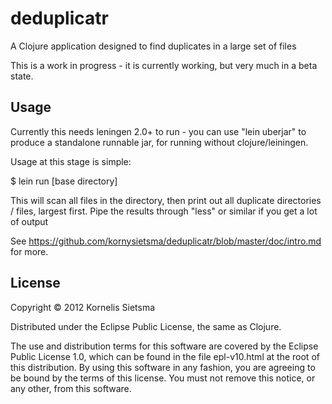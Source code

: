 # deduplicatr

A Clojure application designed to find duplicates in a large set of files

This is a work in progress - it is currently working, but very much in a beta state.

## Usage

Currently this needs leningen 2.0+ to run - you can use "lein uberjar" to produce a standalone runnable jar, for running without clojure/leiningen.

Usage at this stage is simple:

$ lein run [base directory]

This will scan all files in the directory, then print out all duplicate directories / files, largest first.  Pipe the results through "less" or similar if you get a lot of output

See https://github.com/kornysietsma/deduplicatr/blob/master/doc/intro.md for more.

## License

Copyright © 2012 Kornelis Sietsma

Distributed under the Eclipse Public License, the same as Clojure.

The use and distribution terms for this software are covered by the Eclipse Public License 1.0, which can be found in the file epl-v10.html at the root of this distribution. By using this software in any fashion, you are agreeing to be bound by the terms of this license. You must not remove this notice, or any other, from this software.

